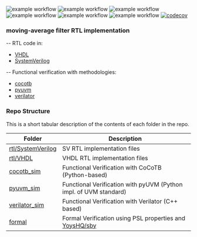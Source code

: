 ![example workflow](https://github.com/npatsiatzis/moving_average/actions/workflows/regression.yml/badge.svg)
![example workflow](https://github.com/npatsiatzis/moving_average/actions/workflows/coverage.yml/badge.svg)
![example workflow](https://github.com/npatsiatzis/moving_average/actions/workflows/regression_pyuvm.yml/badge.svg)
![example workflow](https://github.com/npatsiatzis/moving_average/actions/workflows/coverage_pyuvm.yml/badge.svg)
![example workflow](https://github.com/npatsiatzis/moving_average/actions/workflows/formal.yml/badge.svg)
![example workflow](https://github.com/npatsiatzis/moving_average/actions/workflows/verilator_regression.yml/badge.svg)
[![codecov](https://codecov.io/gh/npatsiatzis/moving_average/graph/badge.svg?token=413OMOMIEO)](https://codecov.io/gh/npatsiatzis/moving_average)

### moving-average filter RTL implementation

-- RTL code in:
- [VHDL](https://github.com/npatsiatzis/moving_average/tree/main/rtl/VHDL)
- [SystemVerilog](https://github.com/npatsiatzis/moving_average/tree/main/rtl/SystemVerilog)

-- Functional verification with methodologies:
- [cocotb](https://github.com/npatsiatzis/moving_average/tree/main/cocotb_sim)
- [pyuvm](https://github.com/npatsiatzis/moving_average/tree/main/pyuvm_sim)
- [verilator](https://github.com/npatsiatzis/moving_average/tree/main/verilator_sim)

### Repo Structure

This is a short tabular description of the contents of each folder in the repo.

| Folder | Description |
| ------ | ------ |
| [rtl/SystemVerilog](https://github.com/npatsiatzis/moving_average/tree/main/rtl/SystemVerilog) | SV RTL implementation files |
| [rtl/VHDL](https://github.com/npatsiatzis/moving_average/tree/main/rtl/VHDL) | VHDL RTL implementation files |
| [cocotb_sim](https://github.com/npatsiatzis/moving_average/tree/main/cocotb_sim) | Functional Verification with CoCoTB (Python-based) |
| [pyuvm_sim](https://github.com/npatsiatzis/moving_average/tree/main/pyuvm_sim) | Functional Verification with pyUVM (Python impl. of UVM standard) |
| [verilator_sim](https://github.com/npatsiatzis/moving_average/tree/main/verilator_sim) | Functional Verification with Verilator (C++ based) |
| [formal](https://github.com/npatsiatzis/moving_average/tree/main/formal) | Formal Verification using  PSL properties and [YoysHQ/sby](https://github.com/YosysHQ/oss-cad-suite-build) |

<!-- 
This is the tree view of the strcture of the repo.
<pre>
<font size = "2">
.
├── <font size = "4"><b><a href="https://github.com/npatsiatzis/moving_average/tree/main/rtl">rtl</a></b> </font>
│   ├── <font size = "4"><a href="https://github.com/npatsiatzis/moving_average/tree/main/rtl/SystemVerilog">SystemVerilog</a> </font>
│   │   └── SV files
│   └── <font size = "4"><a href="https://github.com/npatsiatzis/moving_average/tree/main/rtl/VHDL">VHDL</a> </font>
│       └── VHD files
├── <font size = "4"><b><a href="https://github.com/npatsiatzis/moving_average/tree/main/cocotb_sim">cocotb_sim</a></b></font>
│   ├── Makefile
│   └── python files
├── <font size = "4"><b><a 
 href="https://github.com/npatsiatzis/moving_average/tree/main/pyuvm_sim">pyuvm_sim</a></b></font>
│   ├── Makefile
│   └── python files
├── <font size = "4"><b><a href="https://github.com/npatsiatzis/moving_average/tree/main/verilator_sim">verilator_sim</a></b></font>
│   ├── Makefile
│   └── verilator tb
└── <font size = "4"><b><a href="https://github.com/npatsiatzis/fifo_synchronous/tree/main/formal">formal</a></b></font>
    ├── Makefile
    └── PSL properties file, scripts
</pre> -->